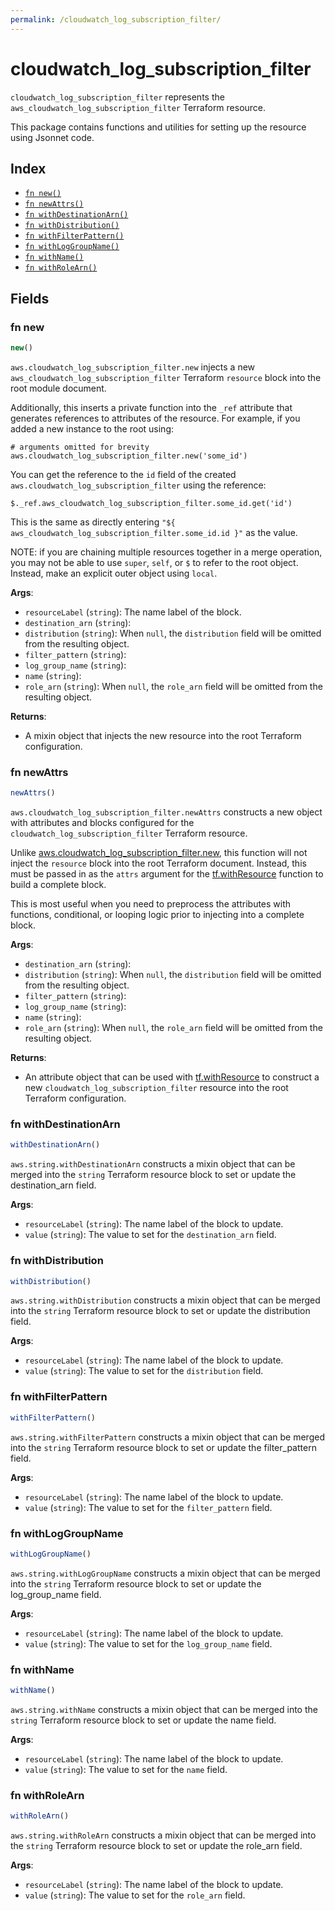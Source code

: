 ```yaml
---
permalink: /cloudwatch_log_subscription_filter/
---
```


# cloudwatch_log_subscription_filter

`cloudwatch_log_subscription_filter` represents the `aws_cloudwatch_log_subscription_filter` Terraform resource.



This package contains functions and utilities for setting up the resource using Jsonnet code.


## Index

* [`fn new()`](#fn-new)
* [`fn newAttrs()`](#fn-newattrs)
* [`fn withDestinationArn()`](#fn-withdestinationarn)
* [`fn withDistribution()`](#fn-withdistribution)
* [`fn withFilterPattern()`](#fn-withfilterpattern)
* [`fn withLogGroupName()`](#fn-withloggroupname)
* [`fn withName()`](#fn-withname)
* [`fn withRoleArn()`](#fn-withrolearn)

## Fields

### fn new

```ts
new()
```


`aws.cloudwatch_log_subscription_filter.new` injects a new `aws_cloudwatch_log_subscription_filter` Terraform `resource`
block into the root module document.

Additionally, this inserts a private function into the `_ref` attribute that generates references to attributes of the
resource. For example, if you added a new instance to the root using:

    # arguments omitted for brevity
    aws.cloudwatch_log_subscription_filter.new('some_id')

You can get the reference to the `id` field of the created `aws.cloudwatch_log_subscription_filter` using the reference:

    $._ref.aws_cloudwatch_log_subscription_filter.some_id.get('id')

This is the same as directly entering `"${ aws_cloudwatch_log_subscription_filter.some_id.id }"` as the value.

NOTE: if you are chaining multiple resources together in a merge operation, you may not be able to use `super`, `self`,
or `$` to refer to the root object. Instead, make an explicit outer object using `local`.

**Args**:
  - `resourceLabel` (`string`): The name label of the block.
  - `destination_arn` (`string`): 
  - `distribution` (`string`):  When `null`, the `distribution` field will be omitted from the resulting object.
  - `filter_pattern` (`string`): 
  - `log_group_name` (`string`): 
  - `name` (`string`): 
  - `role_arn` (`string`):  When `null`, the `role_arn` field will be omitted from the resulting object.

**Returns**:
- A mixin object that injects the new resource into the root Terraform configuration.


### fn newAttrs

```ts
newAttrs()
```


`aws.cloudwatch_log_subscription_filter.newAttrs` constructs a new object with attributes and blocks configured for the `cloudwatch_log_subscription_filter`
Terraform resource.

Unlike [aws.cloudwatch_log_subscription_filter.new](#fn-cloudwatch_log_subscription_filternew), this function will not inject the `resource`
block into the root Terraform document. Instead, this must be passed in as the `attrs` argument for the
[tf.withResource](https://github.com/tf-libsonnet/core/tree/main/docs#fn-withresource) function to build a complete block.

This is most useful when you need to preprocess the attributes with functions, conditional, or looping logic prior to
injecting into a complete block.

**Args**:
  - `destination_arn` (`string`): 
  - `distribution` (`string`):  When `null`, the `distribution` field will be omitted from the resulting object.
  - `filter_pattern` (`string`): 
  - `log_group_name` (`string`): 
  - `name` (`string`): 
  - `role_arn` (`string`):  When `null`, the `role_arn` field will be omitted from the resulting object.

**Returns**:
  - An attribute object that can be used with [tf.withResource](https://github.com/tf-libsonnet/core/tree/main/docs#fn-withresource) to construct a new `cloudwatch_log_subscription_filter` resource into the root Terraform configuration.


### fn withDestinationArn

```ts
withDestinationArn()
```

`aws.string.withDestinationArn` constructs a mixin object that can be merged into the `string`
Terraform resource block to set or update the destination_arn field.



**Args**:
  - `resourceLabel` (`string`): The name label of the block to update.
  - `value` (`string`): The value to set for the `destination_arn` field.


### fn withDistribution

```ts
withDistribution()
```

`aws.string.withDistribution` constructs a mixin object that can be merged into the `string`
Terraform resource block to set or update the distribution field.



**Args**:
  - `resourceLabel` (`string`): The name label of the block to update.
  - `value` (`string`): The value to set for the `distribution` field.


### fn withFilterPattern

```ts
withFilterPattern()
```

`aws.string.withFilterPattern` constructs a mixin object that can be merged into the `string`
Terraform resource block to set or update the filter_pattern field.



**Args**:
  - `resourceLabel` (`string`): The name label of the block to update.
  - `value` (`string`): The value to set for the `filter_pattern` field.


### fn withLogGroupName

```ts
withLogGroupName()
```

`aws.string.withLogGroupName` constructs a mixin object that can be merged into the `string`
Terraform resource block to set or update the log_group_name field.



**Args**:
  - `resourceLabel` (`string`): The name label of the block to update.
  - `value` (`string`): The value to set for the `log_group_name` field.


### fn withName

```ts
withName()
```

`aws.string.withName` constructs a mixin object that can be merged into the `string`
Terraform resource block to set or update the name field.



**Args**:
  - `resourceLabel` (`string`): The name label of the block to update.
  - `value` (`string`): The value to set for the `name` field.


### fn withRoleArn

```ts
withRoleArn()
```

`aws.string.withRoleArn` constructs a mixin object that can be merged into the `string`
Terraform resource block to set or update the role_arn field.



**Args**:
  - `resourceLabel` (`string`): The name label of the block to update.
  - `value` (`string`): The value to set for the `role_arn` field.
